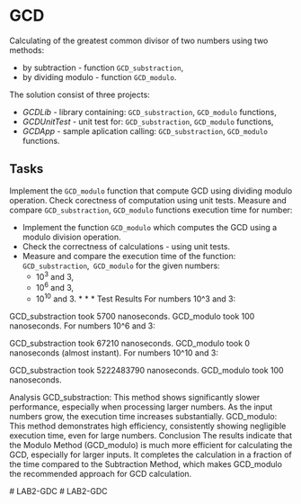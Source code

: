 # GCD

Calculating of the greatest common divisor of two numbers using two methods:

* by subtraction - function `GCD_substraction`,
* by dividing modulo - function `GCD_modulo`.

The solution consist of three projects:
* _GCDLib_ - library containing: `GCD_substraction`, `GCD_modulo` functions,
* _GCDUnitTest_ - unit test for: `GCD_substraction`, `GCD_modulo` functions,
* _GCDApp_ - sample aplication calling: `GCD_substraction`, `GCD_modulo` functions.

## Tasks
Implement the `GCD_modulo` function that compute GCD using dividing modulo operation.
Check corectness of computation using unit tests.
Measure and compare `GCD_substraction`, `GCD_modulo` functions execution time for number:

* Implement the function `GCD_modulo` which computes the GCD using
 a modulo division operation.
* Check the correctness of calculations - using unit tests.
* Measure and compare the execution time of the function:
 `GCD_substraction`,` GCD_modulo` for the given numbers:
  * 10<sup>3</sup> and 3,
  * 10<sup>6</sup> and 3,
  * 10<sup>10</sup> and 3.
	* 
	* 
	* 
Test Results
For numbers 
10^3 and 3:

GCD_substraction took 5700 nanoseconds.
GCD_modulo took 100 nanoseconds.
For numbers 
10^6 and 3:

GCD_substraction took 67210 nanoseconds.
GCD_modulo took 0 nanoseconds (almost instant).
For numbers 
10^10 and 3:

GCD_substraction took 5222483790 nanoseconds.
GCD_modulo took 100 nanoseconds.

Analysis
GCD_substraction: This method shows significantly slower performance, especially when processing larger numbers. As the input numbers grow, the execution time increases substantially.
GCD_modulo: This method demonstrates high efficiency, consistently showing negligible execution time, even for large numbers.
Conclusion
The results indicate that the Modulo Method (GCD_modulo) is much more efficient for calculating the GCD, especially for larger inputs. It completes the calculation in a fraction of the time compared to the Subtraction Method, which makes GCD_modulo the recommended approach for GCD calculation.

#   L A B 2 - G D C  
 #   L A B 2 - G D C  
 